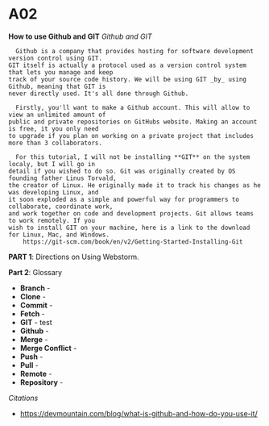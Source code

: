 # A02
**How to use Github and GIT**
  _Github and GIT_
  
      Github is a company that provides hosting for software development version control using GIT.
    GIT itself is actually a protocol used as a version control system that lets you manage and keep 
    track of your source code history. We will be using GIT _by_ using Github, meaning that GIT is 
    never directly used. It's all done through Github.
    
      Firstly, you'll want to make a Github account. This will allow to view an unlimited amount of   
    public and private repositories on GitHubs website. Making an account is free, it you only need  
    to upgrade if you plan on working on a private project that includes more than 3 collaborators.
    
      For this tutorial, I will not be installing **GIT** on the system localy, but I will go in
    detail if you wished to do so. Git was originally created by OS founding father Linus Torvald, 
    the creator of Linux. He originally made it to track his changes as he was developing Linux, and
    it soon exploded as a simple and powerful way for programmers to collaborate, coordinate work,
    and work together on code and development projects. Git allows teams to work remotely. If you 
    wish to install GIT on your machine, here is a link to the download for Linux, Mac, and Windows.
        https://git-scm.com/book/en/v2/Getting-Started-Installing-Git
    

**PART 1**: Directions on Using Webstorm.

**Part 2**: Glossary
* **Branch** - 
* **Clone** -
* **Commit** -
* **Fetch** -
* **GIT** - test
* **Github** -
* **Merge** -
* **Merge Conflict** -
* **Push** -
* **Pull** -
* **Remote** -
* **Repository** -


_Citations_
* https://devmountain.com/blog/what-is-github-and-how-do-you-use-it/
